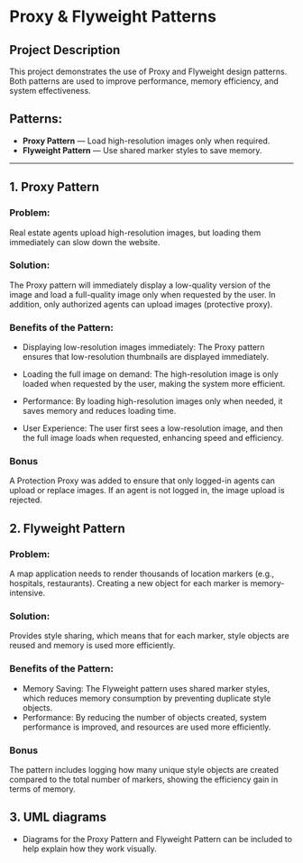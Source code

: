 # Proxy & Flyweight Patterns

## Project Description
This project demonstrates the use of Proxy and Flyweight design patterns. Both patterns are used to improve performance, memory efficiency, and system effectiveness.

## Patterns:
- **Proxy Pattern** — Load high-resolution images only when required.
- **Flyweight Pattern** — Use shared marker styles to save memory.

---

## 1. Proxy Pattern
### **Problem:**
Real estate agents upload high-resolution images, but loading them immediately can slow down the website.

### **Solution:**
The Proxy pattern will immediately display a low-quality version of the image and load a full-quality image only when requested by the user. In addition, only authorized agents can upload images (protective proxy). 

### Benefits of the Pattern:
- Displaying low-resolution images immediately: The Proxy pattern ensures that low-resolution thumbnails are displayed immediately.
- Loading the full image on demand: The high-resolution image is only loaded when requested by the user, making the system more efficient.

- Performance: By loading high-resolution images only when needed, it saves memory and reduces loading time.
- User Experience: The user first sees a low-resolution image, and then the full image loads when requested, enhancing speed and efficiency.

### **Bonus**
A Protection Proxy was added to ensure that only logged-in agents can upload or replace images. If an agent is not logged in, the image upload is rejected.

## 2. Flyweight Pattern
### **Problem:**
A map application needs to render thousands of location markers (e.g., hospitals, restaurants). Creating a new object for each marker is memory-intensive.

### **Solution:**
Provides style sharing, which means that for each marker, style objects are reused and memory is used more efficiently.

### Benefits of the Pattern:
- Memory Saving: The Flyweight pattern uses shared marker styles, which reduces memory consumption by preventing duplicate style objects.
- Performance: By reducing the number of objects created, system performance is improved, and resources are used more efficiently.

### **Bonus**
The pattern includes logging how many unique style objects are created compared to the total number of markers, showing the efficiency gain in terms of memory.

## **3. UML diagrams**
- Diagrams for the Proxy Pattern and Flyweight Pattern can be included to help explain how they work visually.
